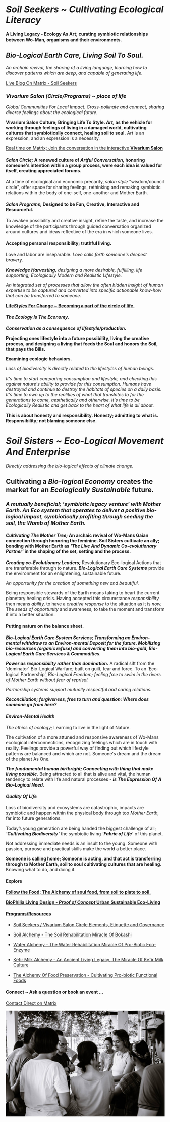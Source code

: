# *Soil Seekers ~ Cultivating Ecological Literacy*

**A Living Legacy - Ecology As Art; curating symbiotic relationships between Wo-Man, organisms and their environments.**

## *Bio-Logical Earth Care, Living Soil To Soul.*

*An archaic revival, the sharing of a living language, learning how to discover patterns which are deep, and capable of generating life.*

[Live Blog On Matrix - Soil Seekers](https://matrix.to/#/!EwezVvVjpxKVCMIuRM:matrix.org?via=matrix.org&via=kde.org&via=converser.eu)

### *Vivarium Salon (Circle/Programs) ~ place of life*
*Global Communities For Local Impact. Cross-pollinate and connect, sharing diverse feelings about the ecological future.*

**Vivarium Salon Culture; Bringing Life To Style. *Art,* as the vehicle for working through feelings of living in a damaged world, cultivating cultures that symbiotically connect, healing soil to soul.** Art is an expression, and an expression is a necessity.

[Real time on Matrix; Join the conversation in the interactive **Vivarium Salon**](https://matrix.to/#/!LSpVaMCiYQehpJONFF:matrix.org?via=matrix.org&via=t2bot.io&via=stux.chat)

#### *Salon Circle;* A renewed culture of *Artful Conversation,* honoring someone's intention within a group process, were each idea is valued for itself, creating appreciated forums.

At a time of ecological and economic precarity, *salon style* "wisdom/council circle", offer space for sharing feelings, rethinking and remaking symbiotic relations within the body of one-self, one-another and Mother Earth.

#### *Salon Programs;* Designed to be Fun, Creative, Interactive and Resourceful.

To awaken possibility and creative insight, refine the taste, and increase the knowledge of the participants through guided conversation organized around cultures and ideas reflective of the era in which someone lives.

#### Accepting personal responsibility; truthful living. 

Love and labor are inseparable. *Love calls forth someone's deepest bravery.*

***Knowledge Harvesting,** designing a more desirable, fulfilling, life supporting; Ecologically Modern and Realistic Lifestyle.*

*An integrated set of processes that allow the often hidden insight of human expertise to be captured and converted into specific actionable know-how that can be transferred to someone.*

[**Life*Styles* For Change ~ Becoming a part of the circle of life.**](./lifeStylesForChange)

#### *The Ecology Is The Economy.*

***Conservation as a consequence of lifestyle/production.***

**Projecting ones lifestyle into a future possibility, living the creative process, and designing a living that feeds the Soul and honors the Soil, that pays the Bills.**

**Examining ecologic behaviors.**

*Loss of biodiversity is directly related to the lifestyles of human beings.*

*It's time to start comparing consumption and lifestyle, and checking this against nature's ability to provide for this consumption. Humans have destroyed and continue to destroy the habitats of species on a daily basis. It's time to own up to the realities of what that translates to for the generations to come, aesthetically and otherwise. It's time to be *Ecologically Realistic* and get back to the *heart* of what *life* is all about.* 

**This is about honesty and responsibility. Honesty; admitting to what is. Responsibility; not blaming someone else.**

# *Soil Sisters ~ Eco-Logical Movement And Enterprise*
*Directly addressing the bio-logical effects of climate change.*

## Cultivating a *Bio-logical Economy* creates the market for an *Ecologically Sustainable* future.

### *A mutually beneficial; 'symbiotic legacy venture' with Mother Earth. An Eco system that operates to deliver a positive bio-logical impact, symbiotically profiting through seeding the soil, the Womb of Mother Earth.*

#### *Cultivating The Mother Tree;* An archaic revival of Wo-Mans Gaian connection through honoring the feminine. Soil Sisters cultivate an ally; bonding with Mother Earth as *'The Live And Dynamic Co-evolutionary Partner'* in the shaping of the set, setting and the process.

***Creating co-Evolutionary Leaders;*** Revolutionary Eco-logical Actions that are transferable through to nature. ***Bio-Logical Earth Care Systems*** provide the environment for an enlightening, sustainable future.

*An opportunity for the creation of something new and beautiful.*

Being responsible stewards of the Earth means taking to heart the current planetary healing crisis. Having accepted this circumstance *responsibility* then means *ability,* to have a *creative response* to the situation as it is *now.* The *seeds of opportunity* and awareness, to take the moment and transform it into a better situation.

#### Putting nature on the balance sheet.
***Bio-Logical Earth Care System Services; Transforming an Environ-mental withdraw to an Environ-mental Deposit for the future. Mobilizing bio-resources (organic refuse) and converting them into bio-gold, Bio-Logical Earth Care Services & Commodities.***

***Power as responsibility rather than domination.*** A radical sift from the 'dominator' Bio-Logical Warfare; built on guilt, fear and force. To an 'Eco-logical Partnership', *Bio-Logical Freedom; feeling free to swim in the rivers of Mother Earth without fear of reprisal.*

*Partnership systems support mutually respectful and caring relations.* 

***Reconciliation; forgiveness, free to turn and question: Where does someone go from here?***

#### *Environ-Mental Health*

*The ethics of ecology;* Learning to live in the light of Nature.

The cultivation of a more attuned and responsive awareness of Wo-Mans ecological interconnections, recognizing feelings which are in touch with reality. Feelings provide a powerful way of finding out which lifestyle patterns are balanced and which are not. Someone's dream and the dream of the planet As One.

***The fundamental human birthright; Connecting with thing that make living possible.*** Being attracted to all that is alive and vital, the human tendency to relate with life and natural processes - ***Is The Expression Of A Bio-Logical Need.***

#### *Quality Of Life*

Loss of biodiversity and ecosystems are catastrophic, impacts are symbiotic and happen within the physical body through too *Mother Earth,* far into future generations.

Today’s young generation are being handed the biggest challenge of all; ***'Cultivating Biodiversity'*** the symbiotic living ***'Fabric of Life'*** of this planet.

Not addressing immediate needs is an insult to the young. Someone with passion, purpose and practical skills make the world a better place.

**Someone is calling home; Someone is acting, and that act is transferring through to Mother Earth, soil to soul cultivating cultures that are healing.** Knowing what to do, and doing it.

#### Explore

[**Follow the Food; The Alchemy of soul food, from soil to plate to soil.**](./soulFood/followTheFood.md)

[**BioPhilia Living Design - *Proof of Concept* Urban Sustainable Eco-Living**](./bioPhiliaLivingDesignProofOfConcept/creativeEcoLivingProofOfConcept.md)

#### [Programs/Resources](./lifeStylesForChange)

- [Soil Seekers / Vivarium Salon Circle Elements, Etiquette and Governance](./lifeStylesForChange/vivariumSalonCircleElements.md)

- [Soil Alchemy - The Soil Rehabilitation Miracle Of Bokashi](./lifeStylesForChange/soilAlchemy.md)

- [Water Alchemy - The Water Rehabilitation Miracle Of Pro-Biotic Eco-Enzyme](./lifeStylesForChange/waterAlchemy.md)

- [Kefir Milk Alchemy - An Ancient Living Legacy, The Miracle Of Kefir Milk Culture](./lifeStylesForChange/kefirMilkAlchemy.md)

- [The Alchemy Of Food Preservation - Cultivating Pro-biotic Functional Foods](./lifeStylesForChange/lactoFermentbBasicMethod.md)

#### Connect ~ Ask a question or book an event ...
[Contact Direct on Matrix](https://matrix.to/#/!ibYXXCkubbZiWtkmhX:matrix.org?via=matrix.org)

![Bokashi Program](./eventGallery/bokashiProgram_web.jpg)
